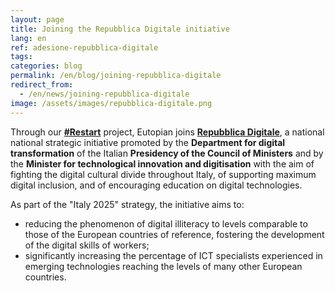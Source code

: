 ```yaml
---
layout: page
title: Joining the Repubblica Digitale initiative
lang: en
ref: adesione-repubblica-digitale
tags:
categories: blog
permalink: /en/blog/joining-repubblica-digitale
redirect_from:
  - /en/news/joining-repubblica-digitale
image: /assets/images/repubblica-digitale.png
---
```


Through our [**#Restart**](/en/restart/project) project, Eutopian joins
[**Repubblica Digitale**](https://innovazione.gov.it/it/repubblica-digitale/),
a national national strategic initiative promoted by the **Department for
digital transformation** of the Italian **Presidency of the Council of
Ministers** and by the **Minister for technological innovation and
digitisation** with the aim of fighting the digital cultural divide throughout
Italy, of supporting maximum digital inclusion, and of encouraging education on
digital technologies.

As part of the "Italy 2025" strategy, the initiative aims to:

* reducing the phenomenon of digital illiteracy to levels comparable to those
  of the European countries of reference, fostering the development of the
  digital skills of workers;
* significantly increasing the percentage of ICT specialists experienced in
  emerging technologies reaching the levels of many other European countries.
